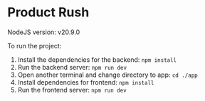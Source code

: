 # Product Rush

NodeJS version: v20.9.0

To run the project:
1. Install the dependencies for the backend: `npm install`
2. Run the backend server: `npm run dev`
3. Open another terminal and change directory to app: `cd ./app`
4. Install dependencies for frontend: `npm install`
5. Run the frontend server: `npm run dev`